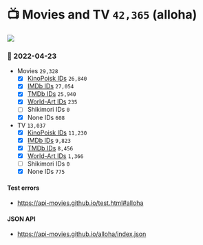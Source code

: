 # :tv: Movies and TV `42,365` (alloha)

<a href="https://API-Movies.github.io"><img src="https://API-Movies.github.io/banner.png?cache"></a>

### :date: 2022-04-23
- Movies `29,328`
  - [x] <a href="https://API-Movies.github.io/alloha/movie_kinopoisk_ids.json">KinoPoisk IDs</a> `26,840`
  - [x] <a href="https://API-Movies.github.io/alloha/movie_imdb_ids.json">IMDb IDs</a> `27,054`
  - [x] <a href="https://API-Movies.github.io/alloha/movie_tmdb_ids.json">TMDb IDs</a> `25,940`
  - [x] <a href="https://API-Movies.github.io/alloha/movie_world_art_ids.json">World-Art IDs</a> `235`
  - [ ] Shikimori IDs `0`
  - [x] None IDs `608`
- TV `13,037`
  - [x] <a href="https://API-Movies.github.io/alloha/tv_kinopoisk_ids.json">KinoPoisk IDs</a> `11,230`
  - [x] <a href="https://API-Movies.github.io/alloha/tv_imdb_ids.json">IMDb IDs</a> `9,823`
  - [x] <a href="https://API-Movies.github.io/alloha/tv_tmdb_ids.json">TMDb IDs</a> `8,456`
  - [x] <a href="https://API-Movies.github.io/alloha/tv_world_art_ids.json">World-Art IDs</a> `1,366`
  - [ ] Shikimori IDs `0`
  - [x] None IDs `775`
#### Test errors
- <a href='https://api-movies.github.io/test.html#alloha'>https://api-movies.github.io/test.html#alloha</a>
#### JSON API
- <a href='https://api-movies.github.io/alloha/index.json'>https://api-movies.github.io/alloha/index.json</a>
